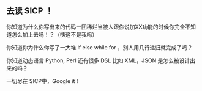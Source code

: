## 去读 SICP ！

你知道为什么你写出来的代码一团稀烂当被人跟你说加XX功能的时候你完全不知道怎么加上去吗！？（咦这不是我吗）

你知道你为什么你写了一大堆 if else while for ，别人用几行递归就完成了吗？

你知道动态语言 Python, Perl 还有很多 DSL 比如 XML，JSON 是怎么被设计出来的吗？

一切尽在 SICP中，Google it !